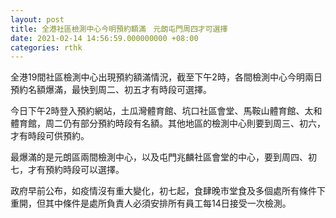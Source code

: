 ```yaml
---
layout: post
title: 全港社區檢測中心今明預約額滿　元朗屯門周四才可選擇
date: 2021-02-14 14:56:59.000000000 +08:00
categories: rthk
---
```


全港19間社區檢測中心出現預約額滿情況，截至下午2時，各間檢測中心今明兩日預約名額爆滿，最快到周二、初五才有時段可選擇。

今日下午2時登入預約網站，土瓜灣體育館、坑口社區會堂、馬鞍山體育館、太和體育館，周二仍有部分預約時段有名額。其他地區的檢測中心則要到周三、初六，才有時段可供預約。

最爆滿的是元朗區兩間檢測中心，以及屯門兆麟社區會堂的中心，要到周四、初七，才有預約時段可以選擇。

政府早前公布，如疫情沒有重大變化，初七起，食肆晚市堂食及多個處所有條件下重開，但其中條件是處所負責人必須安排所有員工每14日接受一次檢測。
